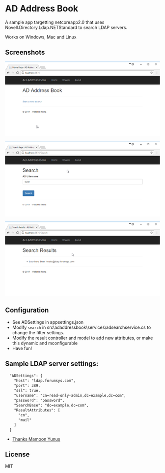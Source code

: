 # AD Address Book
A sample app targetting netcoreapp2.0 that uses Novell.Directory.Ldap.NETStandard to search LDAP servers.

Works on Windows, Mac and Linux

## Screenshots
![Home](screenshots/home.png?raw=true "Home")

![Search](screenshots/search.png?raw=true "Search")

![Results](screenshots/results.png?raw=true "Results")

## Configuration
- See ADSettings in appsettings.json
- Modify `search` in src\adaddressbook\services\adsearchservice.cs to change the filter settings.
- Modify the result controller and model to add new attributes, or make this dynamic and mconfigurable
- Have fun!

## Sample LDAP server settings:
```
  "ADSettings": {
    "host": "ldap.forumsys.com",
    "port": 389,
    "ssl": true,
    "username": "cn=read-only-admin,dc=example,dc=com",
    "password": "password",
    "SearchBase": "dc=example,dc=com",
    "ResultAttributes": [
      "cn",
      "mail"
    ]
  }
```
- [Thanks Mamoon Yunus](https://www.forumsys.com/tutorials/integration-how-to/ldap/online-ldap-test-server/)

## License
MIT